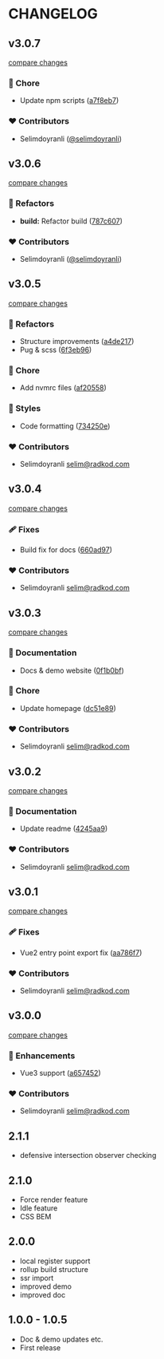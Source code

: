 # CHANGELOG

## v3.0.7

[compare changes](https://github.com/RadKod/v-lazy-component/compare/v3.0.6...v3.0.7)


### 🏡 Chore

  - Update npm scripts ([a7f8eb7](https://github.com/RadKod/v-lazy-component/commit/a7f8eb7))

### ❤️  Contributors

- Selimdoyranli ([@selimdoyranli](http://github.com/selimdoyranli))

## v3.0.6

[compare changes](https://github.com/RadKod/v-lazy-component/compare/v3.0.5...v3.0.6)


### 💅 Refactors

  - **build:** Refactor build ([787c607](https://github.com/RadKod/v-lazy-component/commit/787c607))

### ❤️  Contributors

- Selimdoyranli ([@selimdoyranli](http://github.com/selimdoyranli))

## v3.0.5

[compare changes](https://github.com/RadKod/v-lazy-component/compare/v3.0.4...v3.0.5)


### 💅 Refactors

  - Structure improvements ([a4de217](https://github.com/RadKod/v-lazy-component/commit/a4de217))
  - Pug & scss ([6f3eb96](https://github.com/RadKod/v-lazy-component/commit/6f3eb96))

### 🏡 Chore

  - Add nvmrc files ([af20558](https://github.com/RadKod/v-lazy-component/commit/af20558))

### 🎨 Styles

  - Code formatting ([734250e](https://github.com/RadKod/v-lazy-component/commit/734250e))

### ❤️  Contributors

- Selimdoyranli <selim@radkod.com>

## v3.0.4

[compare changes](https://github.com/RadKod/v-lazy-component/compare/v3.0.3...v3.0.4)


### 🩹 Fixes

  - Build fix for docs ([660ad97](https://github.com/RadKod/v-lazy-component/commit/660ad97))

### ❤️  Contributors

- Selimdoyranli <selim@radkod.com>

## v3.0.3

[compare changes](https://github.com/RadKod/v-lazy-component/compare/v3.0.2...v3.0.3)


### 📖 Documentation

  - Docs & demo website ([0f1b0bf](https://github.com/RadKod/v-lazy-component/commit/0f1b0bf))

### 🏡 Chore

  - Update homepage ([dc51e89](https://github.com/RadKod/v-lazy-component/commit/dc51e89))

### ❤️  Contributors

- Selimdoyranli <selim@radkod.com>

## v3.0.2

[compare changes](https://github.com/RadKod/v-lazy-component/compare/v3.0.1...v3.0.2)


### 📖 Documentation

  - Update readme ([4245aa9](https://github.com/RadKod/v-lazy-component/commit/4245aa9))

### ❤️  Contributors

- Selimdoyranli <selim@radkod.com>

## v3.0.1

[compare changes](https://github.com/RadKod/v-lazy-component/compare/v3.0.0...v3.0.1)


### 🩹 Fixes

  - Vue2 entry point export fix ([aa786f7](https://github.com/RadKod/v-lazy-component/commit/aa786f7))

### ❤️  Contributors

- Selimdoyranli <selim@radkod.com>

## v3.0.0

[compare changes](https://github.com/RadKod/v-lazy-component/compare/2.1.1...v3.0.0)


### 🚀 Enhancements

  - Vue3 support ([a657452](https://github.com/RadKod/v-lazy-component/commit/a657452))

### ❤️  Contributors

- Selimdoyranli <selim@radkod.com>

## 2.1.1

- defensive intersection observer checking

## 2.1.0

- Force render feature
- Idle feature
- CSS BEM

## 2.0.0

- local register support
- rollup build structure
- ssr import
- improved demo
- improved doc

## 1.0.0 - 1.0.5

- Doc & demo updates etc.
- First release
